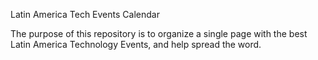 Latin America Tech Events Calendar

The purpose of this repository is to organize a single page with the best Latin America Technology Events, and help spread the word.
